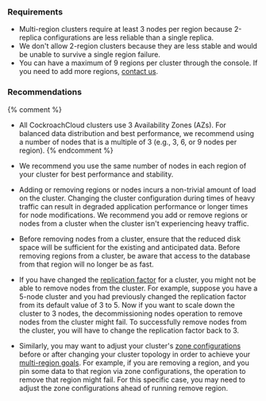### Requirements

- Multi-region clusters require at least 3 nodes per region because 2-replica configurations are less reliable than a single replica.
- We don't allow 2-region clusters because they are less stable and would be unable to survive a single region failure.
- You can have a maximum of 9 regions per cluster through the console. If you need to add more regions, [contact us](https://support.cockroachlabs.com).

### Recommendations

{% comment %}
- All CockroachCloud clusters use 3 Availability Zones (AZs). For balanced data distribution and best performance, we recommend using a number of nodes that is a multiple of 3 (e.g., 3, 6, or 9 nodes per region).
{% endcomment %}

- We recommend you use the same number of nodes in each region of your cluster for best performance and stability.
- Adding or removing regions or nodes incurs a non-trivial amount of load on the cluster. Changing the cluster configuration during times of heavy traffic can result in degraded application performance or longer times for node modifications. We recommend you add or remove regions or nodes from a cluster when the cluster isn't experiencing heavy traffic.
- Before removing nodes from a cluster, ensure that the reduced disk space will be sufficient for the existing and anticipated data. Before removing regions from a cluster, be aware that access to the database from that region will no longer be as fast.
- If you have changed the [replication factor](../{{site.versions["stable"]}}/configure-zone.html) for a cluster, you might not be able to remove nodes from the cluster. For example, suppose you have a 5-node cluster and you had previously changed the replication factor from its default value of 3 to 5. Now if you want to scale down the cluster to 3 nodes, the decommissioning nodes operation to remove nodes from the cluster might fail. To successfully remove nodes from the cluster, you will have to change the replication factor back to 3.
- Similarly, you may want to adjust your cluster's [zone configurations](../{{site.versions["stable"]}}/configure-zone.html) before or after changing your cluster topology in order to achieve your [multi-region goals](../{{site.versions["stable"]}}/multiregion-overview.html). For example, if you are removing a region, and you pin some data to that region via zone configurations, the operation to remove that region might fail. For this specific case, you may need to adjust the zone configurations ahead of running remove region.